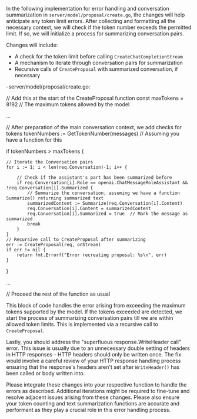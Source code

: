 In the following implementation for error handling and conversation summarization in `server/model/proposal/create.go`, the changes will help anticipate any token limit errors. After collecting and formatting all the necessary context, we will check if the token number exceeds the permitted limit. If so, we will initialize a process for summarizing conversation pairs.

Changes will include:

- A check for the token limit before calling `CreateChatCompletionStream`
- A mechanism to iterate through conversation pairs for summarization
- Recursive calls of `CreateProposal` with summarized conversation, if necessary

-server/model/proposal/create.go:

<Gpt4cliBlock lang="go">
// Add this at the start of the CreateProposal function
const maxTokens = 8192  // The maximum tokens allowed by the model

...

// After preparation of the main conversation context, we add checks for tokens
tokenNumbers := GetTokenNumber(messages)  // Assuming you have a function for this

if tokenNumbers > maxTokens {

    // Iterate the Conversation pairs
    for i := 1; i < len(req.Conversation)-1; i++ {

        // Check if the assistant's part has been summarized before
        if req.Conversation[i].Role == openai.ChatMessageRoleAssistant && !req.Conversation[i].Summarized {
            // Summarize the conversation, assuming we have a function Summarize() returning summarized text
            summarizedContent := Summarize(req.Conversation[i].Content)
            req.Conversation[i].Content = summarizedContent
            req.Conversation[i].Summarized = true  // Mark the message as summarized
            break
        }
    }
    // Recursive call to CreateProposal after summarizing
    err := CreateProposal(req, onStream)
    if err != nil {
        return fmt.Errorf("Error recreating proposal: %s\n", err)
    }
}

...

// Proceed the rest of the function as usual
</Gpt4cliBlock>

This block of code handles the error arising from exceeding the maximum tokens supported by the model. If the tokens exceeded are detected, we start the process of summarizing conversation pairs till we are within allowed token limits. This is implemented via a recursive call to `CreateProposal`.

Lastly, you should address the "superfluous response.WriteHeader call" error. This issue is usually due to an unnecessary double setting of headers in HTTP responses - HTTP headers should only be written once. The fix would involve a careful review of your HTTP response handling process ensuring that the response's headers aren't set after `WriteHeader()` has been called or body written into.

Please integrate these changes into your respective function to handle the errors as described. Additional iterations might be required to fine-tune and resolve adjacent issues arising from these changes. Please also ensure your token counting and text summarization functions are accurate and performant as they play a crucial role in this error handling process.
